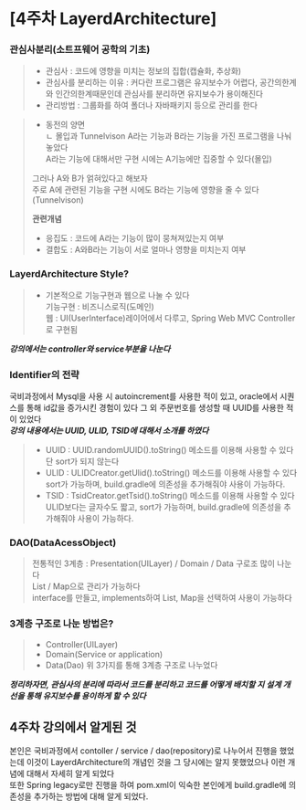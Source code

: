 # \[4주차 LayerdArchitecture]

### 관심사분리(소트프웨어 공학의 기초)

> * 관심사 : 코드에 영향을 미치는 정보의 집합(캡슐화, 추상화)
> * 관심사를 분리하는 이유 : 커다란 프로그램은 유지보수가 어렵다, 공간의한계와 인간의한계때문인데 관심사를 분리하면 유지보수가 용이해진다
> * 관리방법 : 그룹화를 하여 폴더나 자바패키지 등으로 관리를 한다

> * 동전의 양면\
>   ㄴ 몰입과 Tunnelvison A라는 기능과 B라는 기능을 가진 프로그램을 나눠놓았다\
>   A라는 기능에 대해서만 구현 시에는 A기능에만 집중할 수 있다(몰입)
>
> 그러나 A와 B가 얽혀있다고 해보자\
> 주로 A에 관련된 기능을 구현 시에도 B라는 기능에 영향을 줄 수 있다 (Tunnelvison)
>
>
>
> **관련개념**
>
> * 응집도 : 코드에 A라는 기능이 많이 뭉쳐져있는지 여부
> * 결합도 : A와B라는 기능이 서로 얼마나 영향을 미치는지 여부

### LayerdArchitecture Style?

> * 기본적으로 기능구현과 웹으로 나눌 수 있다\
>   기능구현 : 비즈니스로직(도메인)\
>   웹 : UI(UserInterface)레이어에서 다루고, Spring Web MVC Controller로 구현됨

_**강의에서는 controller와 service부분을 나눈다**_

### Identifier의 전략

국비과정에서 Mysql을 사용 시 autoincrement를 사용한 적이 있고, oracle에서 시퀀스를 통해 id값을 증가시킨 경험이 있다 그 외 주문번호를 생성할 때 UUID를 사용한 적이 있었다\
_**강의 내용에서는 UUID, ULID, TSID에 대해서 소개를 하였다**_

> * UUID : UUID.randomUUID().toString() 메소드를 이용해 사용할 수 있다 단 sort가 되지 않는다
> * ULID : ULIDCreator.getUlid().toString() 메소드를 이용해 사용할 수 있다 sort가 가능하며, build.gradle에 의존성을 추가해줘야 사용이 가능하다.
> * TSID : TsidCreator.getTsid().toString() 메소드를 이용해 사용할 수 있다 ULID보다는 글자수도 짧고, sort가 가능하며, build.gradle에 의존성을 추가해줘야 사용이 가능하다.

### DAO(DataAcessObject)

> 전통적인 3계층 : Presentation(UILayer) / Domain / Data 구로조 많이 나눈다\
> List / Map으로 관리가 가능하다\
> interface를 만들고, implements하여 List, Map을 선택하여 사용이 가능하다

### 3계층 구조로 나눈 방법은?

> * Controller(UILayer)
> * Domain(Service or application)
> * Data(Dao) 위 3가지를 통해 3계층 구조로 나누었다

_**정리하자면, 관심사의 분리에 따라서 코드를 분리하고 코드를 어떻게 배치할 지 설계 개선을 통해 유지보수를 용이하게 할 수 있다**_

## 4주차 강의에서 알게된 것

본인은 국비과정에서 contoller / service / dao(repository)로 나누어서 진행을 했었는데 이것이 LayerdArchitecture의 개념인 것을 그 당시에는 알지 못했었으나 이런 개념에 대해서 자세히 알게 되었다\
또한 Spring legacy로만 진행을 하여 pom.xml이 익숙한 본인에게 build.gradle에 의존성을 추가하는 방법에 대해 알게 되었다.
